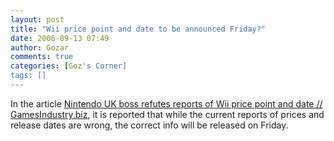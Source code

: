 ```yaml
---
layout: post
title: "Wii price point and date to be announced Friday?"
date: 2006-09-13 07:49
author: Gozar
comments: true
categories: [Goz's Corner]
tags: []
---
```

In the article <a href="http://gamesindustry.biz/content_page.php?aid=19573#2">Nintendo UK boss refutes reports of Wii price point and date // GamesIndustry.biz</a>, it is reported that while the current reports of prices and release dates are wrong, the correct info will be released on Friday.

